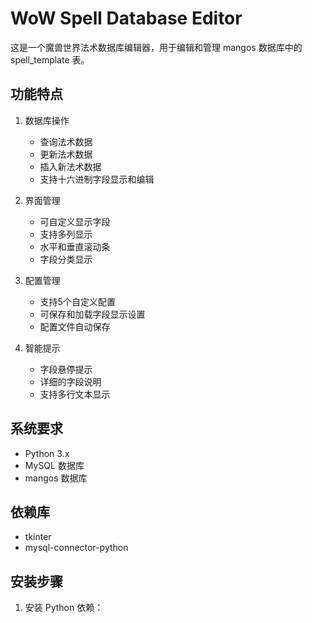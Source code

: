 # WoW Spell Database Editor

这是一个魔兽世界法术数据库编辑器，用于编辑和管理 mangos 数据库中的 spell_template 表。

## 功能特点

1. 数据库操作
   - 查询法术数据
   - 更新法术数据
   - 插入新法术数据
   - 支持十六进制字段显示和编辑

2. 界面管理
   - 可自定义显示字段
   - 支持多列显示
   - 水平和垂直滚动条
   - 字段分类显示

3. 配置管理
   - 支持5个自定义配置
   - 可保存和加载字段显示设置
   - 配置文件自动保存

4. 智能提示
   - 字段悬停提示
   - 详细的字段说明
   - 支持多行文本显示

## 系统要求

- Python 3.x
- MySQL 数据库
- mangos 数据库

## 依赖库

- tkinter
- mysql-connector-python

## 安装步骤

1. 安装 Python 依赖： 